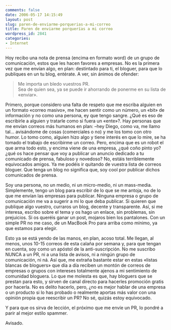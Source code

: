 ```yaml
---
comments: false
date: 2006-05-17 14:15:49
layout: post
slug: paren-de-enviarme-porquerias-a-mi-correo
title: Paren de enviarme porquerías a mi correo
wordpress_id: 2841
categories:
- Internet
---
```


Hoy recibo una nota de prensa (encima en formato word) de un grupo de comunicación, estos que les hacen favores a empresas. No es la primera vez que me envían algo, en plan: destintado para ti, el bloguer, para que lo publiques en un tu blog, entérate. A ver, sin ánimos de ofender:





> Me importa un bledo vuestros PR.  
Sea de quien sea, ya se puede ir ahorrando de ponerme en su lista de «enviar».





Primero, porque considero una falta de respeto que me escriba alguien en un formato «correo masivo», me hacen sentir como un número, un «bit» de información y no como una persona, ey que tengo sangre. ¿Qué es eso de escribirle a alguien y tratarle como si fuera un «ente»?. Hay personas que me envían correos más humanos en plan: –hey Diego, como va, me llamo tal… avisándome de cosas (comerciales o no) y me los tomo con otro humor. Lo tomo como, alguien hizo algo y tiene interés en que lo mire, se ha tomado el trabajo de escribirme un correo. Pero, encima que es un robot el que arma todo esto, y encima viene de una empresa, ¿qué coño pinto yo? ¿qué os hace pensar que voy a publicar un anuncio dedicado a tu comunicado de prensa, fabuloso y novedoso? No, estáis terriblemente equivocados amigos. Ya me podéis ir quitando de vuestra lista de correos bloguer. Que tenga un blog no significa que, soy cool por publicar dichos comunicados de prensa.





Soy una persona, no un medio, ni un micro-medio, ni un mass-media. Simplemente, tengo un blog para escribir de lo que se me antoja, no de lo que me envían las empresas para publicar. Ninguna empresa o grupo de comunicación me va a sugerir a mí lo que deba publicar. Si quieren que publique algo vuestro, curraros un blog, decente y transparente. Así, si me interesa, escribo sobre el tema y os hago un enlace, sin problemas, sin prejuicios. Si os queréis ganar un post, mojaros bien los pantalones. Con un simple PR no me caso, de un MacBook Pro para arriba como mínimo, ya que estamos para elegir.





Esto ya se está yendo de las manos, en plan, acoso total. Me llegan, al menos, unos 10-15 correos de esta calaña por semana y, para que tengan en cuenta, soy como un apóstol de la anti-suscripción. No me suscribo NUNCA a un PR, ni a una lista de avisos, ni a ningún grupo de comunicación, ni ná. Así que, me extraña bastante estar en estas «listas blancas de bloguers» que día a día reciben un montón de correos de empresas o grupos con intereses totalmente ajenos a mi sentimiento de comunidad bloguera. Lo que  me molesta es que, hay bloguers que se prestan para esto, y sirven de canal directo para hacerles promoción gratis por hacerla. No es delito hacerlo, pero, ¿no es mejor hablar de una empresa o un producto si lo has probado o realmente aportas más valor con una opinión propia que reescribir un PR? No sé, quizás estoy equivocado.





Y para que os sirva de lección, el próximo que me envíe un PR, lo pondré a parir al mejor estilo spammer.





Avisado.
